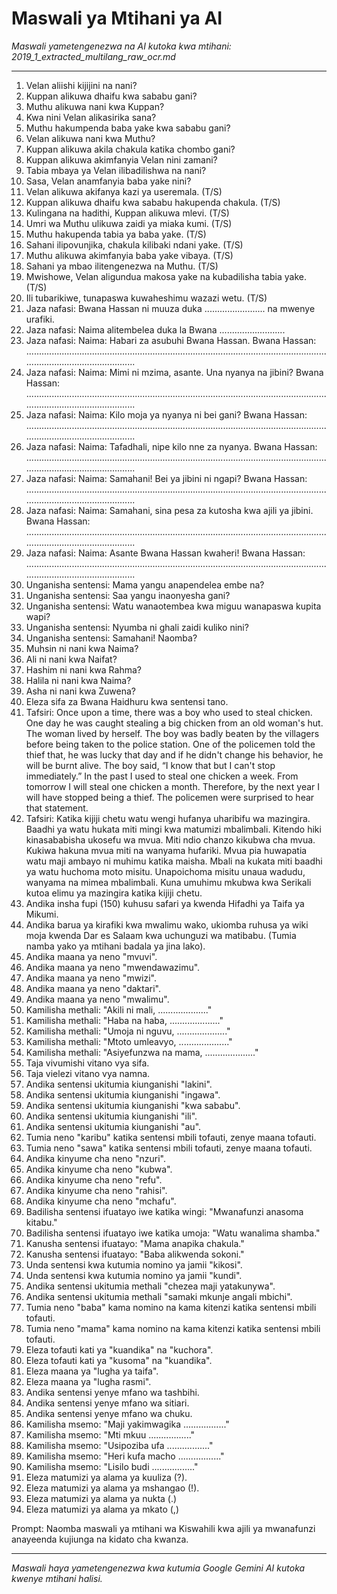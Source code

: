 # Maswali ya Mtihani ya AI
*Maswali yametengenezwa na AI kutoka kwa mtihani: 2019_1_extracted_multilang_raw_ocr.md*

---

1.  Velan aliishi kijijini na nani?
2.  Kuppan alikuwa dhaifu kwa sababu gani?
3.  Muthu alikuwa nani kwa Kuppan?
4.  Kwa nini Velan alikasirika sana?
5.  Muthu hakumpenda baba yake kwa sababu gani?
6.  Velan alikuwa nani kwa Muthu?
7.  Kuppan alikuwa akila chakula katika chombo gani?
8.  Kuppan alikuwa akimfanyia Velan nini zamani?
9.  Tabia mbaya ya Velan ilibadilishwa na nani?
10. Sasa, Velan anamfanyia baba yake nini?
11. Velan alikuwa akifanya kazi ya useremala. (T/S)
12. Kuppan alikuwa dhaifu kwa sababu hakupenda chakula. (T/S)
13. Kulingana na hadithi, Kuppan alikuwa mlevi. (T/S)
14. Umri wa Muthu ulikuwa zaidi ya miaka kumi. (T/S)
15. Muthu hakupenda tabia ya baba yake. (T/S)
16. Sahani ilipovunjika, chakula kilibaki ndani yake. (T/S)
17. Muthu alikuwa akimfanyia baba yake vibaya. (T/S)
18. Sahani ya mbao ilitengenezwa na Muthu. (T/S)
19. Mwishowe, Velan aligundua makosa yake na kubadilisha tabia yake. (T/S)
20. Ili tubarikiwe, tunapaswa kuwaheshimu wazazi wetu. (T/S)
21. Jaza nafasi: Bwana Hassan ni muuza duka ........................ na mwenye urafiki.
22. Jaza nafasi: Naima alitembelea duka la Bwana ..........................
23. Jaza nafasi: Naima: Habari za asubuhi Bwana Hassan. Bwana Hassan: ..................................................................................................................................................................
24. Jaza nafasi: Naima: Mimi ni mzima, asante. Una nyanya na jibini? Bwana Hassan: ..................................................................................................................................................................
25. Jaza nafasi: Naima: Kilo moja ya nyanya ni bei gani? Bwana Hassan: ..................................................................................................................................................................
26. Jaza nafasi: Naima: Tafadhali, nipe kilo nne za nyanya. Bwana Hassan: ..................................................................................................................................................................
27. Jaza nafasi: Naima: Samahani! Bei ya jibini ni ngapi? Bwana Hassan: ..................................................................................................................................................................
28. Jaza nafasi: Naima: Samahani, sina pesa za kutosha kwa ajili ya jibini. Bwana Hassan: ..................................................................................................................................................................
29. Jaza nafasi: Naima: Asante Bwana Hassan kwaheri! Bwana Hassan: ..................................................................................................................................................................
30. Unganisha sentensi: Mama yangu anapendelea embe na?
31. Unganisha sentensi: Saa yangu inaonyesha gani?
32. Unganisha sentensi: Watu wanaotembea kwa miguu wanapaswa kupita wapi?
33. Unganisha sentensi: Nyumba ni ghali zaidi kuliko nini?
34. Unganisha sentensi: Samahani! Naomba?
35. Muhsin ni nani kwa Naima?
36. Ali ni nani kwa Naifat?
37. Hashim ni nani kwa Rahma?
38. Halila ni nani kwa Naima?
39. Asha ni nani kwa Zuwena?
40. Eleza sifa za Bwana Haidhuru kwa sentensi tano.
41. Tafsiri: Once upon a time, there was a boy who used to steal chicken. One day he was caught stealing a big chicken from an old woman's hut. The woman lived by herself. The boy was badly beaten by the villagers before being taken to the police station. One of the policemen told the thief that, he was lucky that day and if he didn't change his behavior, he will be burnt alive. The boy said, “I know that but I can't stop immediately.” In the past I used to steal one chicken a week. From tomorrow I will steal one chicken a month. Therefore, by the next year I will have stopped being a thief. The policemen were surprised to hear that statement.
42. Tafsiri: Katika kijiji chetu watu wengi hufanya uharibifu wa mazingira. Baadhi ya watu hukata miti mingi kwa matumizi mbalimbali. Kitendo hiki kinasababisha ukosefu wa mvua. Miti ndio chanzo kikubwa cha mvua. Kukiwa hakuna mvua miti na wanyama hufariki. Mvua pia huwapatia watu maji ambayo ni muhimu katika maisha. Mbali na kukata miti baadhi ya watu huchoma moto misitu. Unapoichoma misitu unaua wadudu, wanyama na mimea mbalimbali. Kuna umuhimu mkubwa kwa Serikali kutoa elimu ya mazingira katika kijiji chetu.
43. Andika insha fupi (150) kuhusu safari ya kwenda Hifadhi ya Taifa ya Mikumi.
44. Andika barua ya kirafiki kwa mwalimu wako, ukiomba ruhusa ya wiki moja kwenda Dar es Salaam kwa uchunguzi wa matibabu. (Tumia namba yako ya mtihani badala ya jina lako).
45. Andika maana ya neno "mvuvi".
46. Andika maana ya neno "mwendawazimu".
47. Andika maana ya neno "mwizi".
48. Andika maana ya neno "daktari".
49. Andika maana ya neno "mwalimu".
50. Kamilisha methali: "Akili ni mali, ...................."
51. Kamilisha methali: "Haba na haba, ...................."
52. Kamilisha methali: "Umoja ni nguvu, ...................."
53. Kamilisha methali: "Mtoto umleavyo, ...................."
54. Kamilisha methali: "Asiyefunzwa na mama, ...................."
55. Taja vivumishi vitano vya sifa.
56. Taja vielezi vitano vya namna.
57. Andika sentensi ukitumia kiunganishi "lakini".
58. Andika sentensi ukitumia kiunganishi "ingawa".
59. Andika sentensi ukitumia kiunganishi "kwa sababu".
60. Andika sentensi ukitumia kiunganishi "ili".
61. Andika sentensi ukitumia kiunganishi "au".
62. Tumia neno "karibu" katika sentensi mbili tofauti, zenye maana tofauti.
63. Tumia neno "sawa" katika sentensi mbili tofauti, zenye maana tofauti.
64. Andika kinyume cha neno "nzuri".
65. Andika kinyume cha neno "kubwa".
66. Andika kinyume cha neno "refu".
67. Andika kinyume cha neno "rahisi".
68. Andika kinyume cha neno "mchafu".
69. Badilisha sentensi ifuatayo iwe katika wingi: "Mwanafunzi anasoma kitabu."
70. Badilisha sentensi ifuatayo iwe katika umoja: "Watu wanalima shamba."
71. Kanusha sentensi ifuatayo: "Mama anapika chakula."
72. Kanusha sentensi ifuatayo: "Baba alikwenda sokoni."
73. Unda sentensi kwa kutumia nomino ya jamii "kikosi".
74. Unda sentensi kwa kutumia nomino ya jamii "kundi".
75. Andika sentensi ukitumia methali "chezea maji yatakunywa".
76. Andika sentensi ukitumia methali "samaki mkunje angali mbichi".
77. Tumia neno "baba" kama nomino na kama kitenzi katika sentensi mbili tofauti.
78. Tumia neno "mama" kama nomino na kama kitenzi katika sentensi mbili tofauti.
79. Eleza tofauti kati ya "kuandika" na "kuchora".
80. Eleza tofauti kati ya "kusoma" na "kuandika".
81. Eleza maana ya "lugha ya taifa".
82. Eleza maana ya "lugha rasmi".
83. Andika sentensi yenye mfano wa tashbihi.
84. Andika sentensi yenye mfano wa sitiari.
85. Andika sentensi yenye mfano wa chuku.
86. Kamilisha msemo: "Maji yakimwagika ................."
87. Kamilisha msemo: "Mti mkuu ................."
88. Kamilisha msemo: "Usipoziba ufa ................."
89. Kamilisha msemo: "Heri kufa macho ................."
90. Kamilisha msemo: "Lisilo budi ................."
91. Eleza matumizi ya alama ya kuuliza (?).
92. Eleza matumizi ya alama ya mshangao (!).
93. Eleza matumizi ya alama ya nukta (.)
94. Eleza matumizi ya alama ya mkato (,)

Prompt: Naomba maswali ya mtihani wa Kiswahili kwa ajili ya mwanafunzi anayeenda kujiunga na kidato cha kwanza.

---
*Maswali haya yametengenezwa kwa kutumia Google Gemini AI kutoka kwenye mtihani halisi.*
